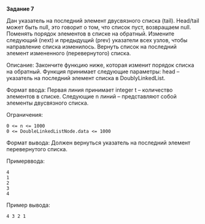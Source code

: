 **Задание 7**

Дан указатель на последний элемент двусвязного
списка (tail). Head/tail может быть null, это говорит
о том, что список пуст, возвращаем null. Поменять порядок
элементов в списке на обратный. Измените следующий
(next) и предыдущий (prev) указатели всех узлов, чтобы
направление списка изменилось. Вернуть список на
последний элемент измененного (перевернутого)
списка.

Описание: Закончите функцию ниже, которая изменит
порядок списка на обратный. Функция принимает
следующие параметры: head – указатель на последний
элемент списка в DoublyLinkedList.

Формат ввода: Первая линия принимает integer t –
количество элементов в списке. Следующие n линий –
представляют собой элементы двусвязного списка.

Ограничения:

    0 <= n <= 1000
    0 <= DoubleLinkedListNode.data <= 1000

Формат вывода: Должен вернуться указатель на
последний элемент перевернутого списка.

Примерввода:

    4
    1
    2
    3
    4

Пример вывода:

    4 3 2 1